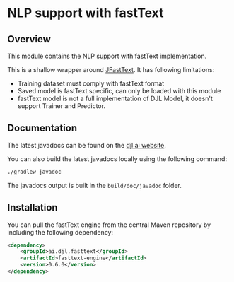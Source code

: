 # NLP support with fastText

## Overview

This module contains the NLP support with fastText implementation.

This is a shallow wrapper around [JFastText](https://github.com/vinhkhuc/JFastText). It has following limitations:

- Training dataset must comply with fastText format
- Saved model is fastText specific, can only be loaded with this module
- fastText model is not a full implementation of DJL Model, it doesn't support Trainer and Predictor.

## Documentation

The latest javadocs can be found on the [djl.ai website](https://javadoc.io/doc/ai.djl.fasttext/fasttext-engine/latest/index.html).

You can also build the latest javadocs locally using the following command:

```sh
./gradlew javadoc
```
The javadocs output is built in the `build/doc/javadoc` folder.


## Installation
You can pull the fastText engine from the central Maven repository by including the following dependency:

```xml
<dependency>
    <groupId>ai.djl.fasttext</groupId>
    <artifactId>fasttext-engine</artifactId>
    <version>0.6.0</version>
</dependency>
```

